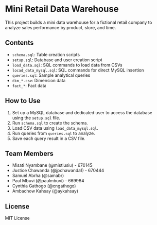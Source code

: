 
# Mini Retail Data Warehouse

This project builds a mini data warehouse for a fictional retail company to analyze sales performance by product, store, and time.

## Contents

- `schema.sql`: Table creation scripts
- `setup.sql`: Database and user creation script
- `load_data.sql`: SQL commands to load data from CSVs
- `locad_data_mysql.sql`: SQL commands for direct MySQL insertion
- `queries.sql`: Sample analytical queries
- `dim_*.csv`: Dimension data
- `fact_*`: Fact data

## How to Use

1. Set up a MySQL database and dedicated user to access the database using the `setup.sql` file.
2. Run `schema.sql` to create the schema.
3. Load CSV data using `load_data_mysql.sql`.
4. Run queries from `queries.sql` to analyze.
5. Save each query result in a CSV file.

## Team Members

- Misati Nyambane (@mistiusiu) - 670145
- Justice Chawanda (@jpchawanda1) - 670444
- Samuel Abrha (@samabr)
- Paul Mbuvi (@paulmbuvi) - 669984
- Cynthia Gathogo (@cngathogo)
- Ambachow Kahsay (@aykahsay)

## License

MIT License
